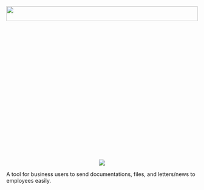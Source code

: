 <img src="https://github.com/Lin8x/artem-mail/blob/master/topbar.jpg" width=100% height=10%>

<p align="center">
<img src="https://github.com/Lin8x/artem-mail/blob/master/artemlogo.JPG">
</p>

A tool for business users to send documentations, files, and letters/news to employees easily.
